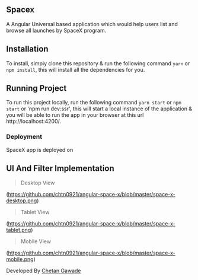 ## Spacex
A Angular Universal based application which would help users list and browse all launches by SpaceX program.

## Installation
To install, simply clone this repository & run the following command  `yarn` or `npm install`, this will install all the dependencies for you.

## Running Project
To run this project locally, run the following command  `yarn start` or `npm start` or 'npm run dev:ssr', this will start a local instance of the application & you will be able to run the app in your browser at this url http://localhost:4200/.

### Deployment

SpaceX app is deployed on 


## UI And Filter Implementation

>Desktop View

(https://github.com/chtn0921/angular-space-x/blob/master/space-x-desktop.png)

>Tablet View

(https://github.com/chtn0921/angular-space-x/blob/master/space-x-tablet.png)

>Mobile View

(https://github.com/chtn0921/angular-space-x/blob/master/space-x-mobile.png)

Developed By [Chetan Gawade](https://github.com/chtn0921)
